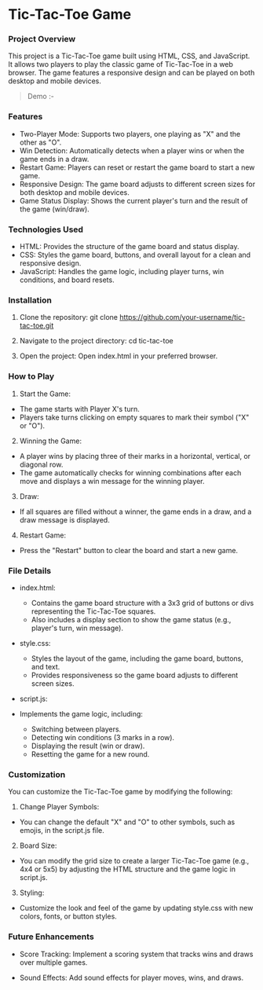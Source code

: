# Tic-Tac-Toe Game
### Project Overview
This project is a Tic-Tac-Toe game built using HTML, CSS, and JavaScript. It allows two players to play the classic game of Tic-Tac-Toe in a web browser. The game features a responsive design and can be played on both desktop and mobile devices.

> Demo :- 

### Features
- Two-Player Mode: Supports two players, one playing as "X" and the other as "O".
- Win Detection: Automatically detects when a player wins or when the game ends in a draw.
- Restart Game: Players can reset or restart the game board to start a new game.
- Responsive Design: The game board adjusts to different screen sizes for both desktop and mobile devices.
- Game Status Display: Shows the current player's turn and the result of the game (win/draw).
### Technologies Used
- HTML: Provides the structure of the game board and status display.
- CSS: Styles the game board, buttons, and overall layout for a clean and responsive design.
- JavaScript: Handles the game logic, including player turns, win conditions, and board resets.

### Installation
1. Clone the repository:
git clone https://github.com/your-username/tic-tac-toe.git

2. Navigate to the project directory:
cd tic-tac-toe

3. Open the project: Open index.html in your preferred browser.

### How to Play
1. Start the Game:

- The game starts with Player X's turn.
- Players take turns clicking on empty squares to mark their symbol ("X" or "O").

2. Winning the Game:
- A player wins by placing three of their marks in a horizontal, vertical, or diagonal row.
- The game automatically checks for winning combinations after each move and displays a win message for the winning player.

3. Draw:
- If all squares are filled without a winner, the game ends in a draw, and a draw message is displayed.

4. Restart Game:
- Press the "Restart" button to clear the board and start a new game.


### File Details
- index.html:

  - Contains the game board structure with a 3x3 grid of buttons or divs representing the Tic-Tac-Toe squares.
  - Also includes a display section to show the game status (e.g., player's turn, win message).

- style.css:
  - Styles the layout of the game, including the game board, buttons, and text.
  - Provides responsiveness so the game board adjusts to different screen sizes.

- script.js:
- Implements the game logic, including:
  - Switching between players.
  - Detecting win conditions (3 marks in a row).
  - Displaying the result (win or draw).
  - Resetting the game for a new round.

### Customization
You can customize the Tic-Tac-Toe game by modifying the following:

1. Change Player Symbols:
- You can change the default "X" and "O" to other symbols, such as emojis, in the script.js file.

2. Board Size:
- You can modify the grid size to create a larger Tic-Tac-Toe game (e.g., 4x4 or 5x5) by adjusting the HTML structure and the game logic in script.js.

3. Styling:
- Customize the look and feel of the game by updating style.css with new colors, fonts, or button styles.

### Future Enhancements
- Score Tracking: Implement a scoring system that tracks wins and draws over multiple games.

- Sound Effects: Add sound effects for player moves, wins, and draws.




